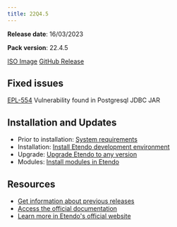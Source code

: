 ```yaml
---
title: 22Q4.5
---
```

**Release date**: 16/03/2023

**Pack version**: 22.4.5

[ISO Image](https://etendo-appliances.s3.eu-west-1.amazonaws.com/etendo/22/22Q4.5/etendo-22Q4-5.iso)
[GitHub Release](https://github.com/etendosoftware/etendo_core/releases/tag/22.4.5)

## Fixed issues

[EPL-554](https://github.com/etendosoftware/etendo_core/issues/150) Vulnerability found in Postgresql JDBC JAR


## Installation and Updates

-   Prior to installation: [System requirements](/technical-documentation/etendo-environment/requirements-and-tools/requirements)
-   Installation: [Install Etendo development environment](https://docs.etendo.software/en/technical-documentation/etendo-environment/setup-and-upgrade/installation/install-etendo-development-environment)
-   Upgrade: [Upgrade Etendo to any version](https://docs.etendo.software/en/technical-documentation/etendo-environment/setup-and-upgrade/installation/upgrade-etendo-to-any-version)
-   Modules: [Install modules in Etendo](https://docs.etendo.software/en/technical-documentation/etendo-environment/setup-and-upgrade/modules/install-modules-in-etendo)

## Resources

-   [Get information about previous releases](https://docs.etendo.software/en/Release-notes)
-   [Access the official documentation](https://docs.etendo.software)
-   [Learn more in Etendo's official website](https://etendo.software)

